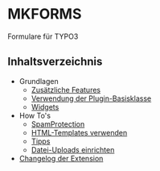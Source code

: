MKFORMS
=======

Formulare für TYPO3

Inhaltsverzeichnis
------------------

- Grundlagen
    - [Zusätzliche Features](NewFeatures/Index.md)
    - [Verwendung der Plugin-Basisklasse](FormBase/Index.md)
    - [Widgets](Widgets/Index.md)
- How To's
    - [SpamProtection](SpamProtection/Index.md)
    - [HTML-Templates verwenden](Templating/Index.md)
    - [Tipps](Tipps/Index.md)
    - [Datei-Uploads einrichten](Tipps/Uploads.md)
- [Changelog der Extension](Changelog.md)
